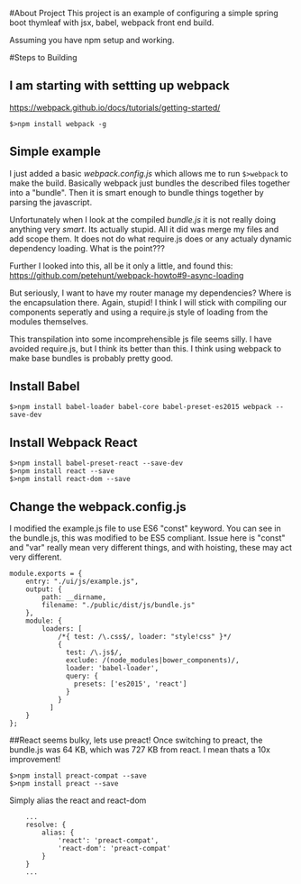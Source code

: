 #About Project
This project is an example of configuring a simple spring boot thymleaf with jsx, babel, webpack front end build.

Assuming you have npm setup and working.

#Steps to Building
## I am starting with settting up webpack
https://webpack.github.io/docs/tutorials/getting-started/
```
$>npm install webpack -g
```

## Simple example
I just added a basic *webpack.config.js* which allows me to run `$>webpack` to make the build.  Basically
webpack just bundles the described files together into a "bundle".  Then it is smart enough to bundle things together
by parsing the javascript.  

Unfortunately when I look at the compiled *bundle.js* it is not really doing anything very *smart*.  Its actually stupid.  All
it did was merge my files and add scope them.  It does not do what require.js does or any actualy dynamic dependency loading.
What is the point???

Further I looked into this, all be it only a little, and found this: https://github.com/petehunt/webpack-howto#9-async-loading

But seriously, I want to have my router manage my dependencies?  Where is the encapsulation there.  Again, stupid!  I think
I will stick with compiling our components seperatly and using a require.js style of loading from the modules themselves.

This transpilation into some incomprehensible js file seems silly.  I have avoided require.js, but I think its better than
this.  I think using webpack to make base bundles is probably pretty good.

## Install Babel
```
$>npm install babel-loader babel-core babel-preset-es2015 webpack --save-dev
```

## Install Webpack React
```
$>npm install babel-preset-react --save-dev
$>npm install react --save
$>npm install react-dom --save
```


## Change the webpack.config.js
I modified the example.js file to use ES6 "const" keyword.  You can see in the bundle.js, this was modified to be ES5 compliant. Issue
here is "const" and "var" really mean very different things, and with hoisting, these may act very different.
```
module.exports = {
    entry: "./ui/js/example.js",
    output: {
        path: __dirname,
        filename: "./public/dist/js/bundle.js"
    },
    module: {
        loaders: [
            /*{ test: /\.css$/, loader: "style!css" }*/
            {
              test: /\.js$/,
              exclude: /(node_modules|bower_components)/,
              loader: 'babel-loader',
              query: {
                presets: ['es2015', 'react']
              }
            }
          ]
    }
};
```

##React seems bulky, lets use preact!
Once switching to preact, the bundle.js was 64 KB, which was 727 KB from react.  I mean thats a 10x improvement!

```
$>npm install preact-compat --save
$>npm install preact --save
```

Simply alias the react and react-dom
```
    ...
    resolve: {
        alias: {
            'react': 'preact-compat',
            'react-dom': 'preact-compat'
        }
    }
    ...
```